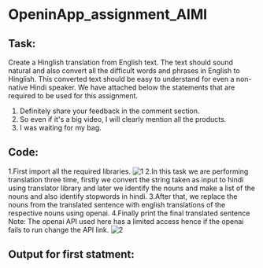 # OpeninApp_assignment_AIMl
## Task:
Create a Hinglish translation from English text. The text should sound natural and also
convert all the difficult words and phrases in English to Hinglish. This converted text should
be easy to understand for even a non-native Hindi speaker.
We have attached below the statements that are required to be used for this assignment.
1. Definitely share your feedback in the comment section.
2. So even if it's a big video, I will clearly mention all the products.
3. I was waiting for my bag.
## Code:
1.First import all the required libraries.
![1](https://github.com/yeshwanth1110/OpeninApp_assignment_AIMl/assets/94799982/4204897f-50a1-4017-b985-a4b3f9396e43)
2.In this task we are performing translation three time, firstly we convert the string taken as input to hindi using translator library and later we identify the nouns and make a list of the nouns and also identify stopwords in hindi.
3.After that, we replace the nouns from the translated sentence with english translations of the respective nouns using openai.
4.Finally print the final translated sentence
Note: The openai API used here has a limited access hence if the openai fails to run change the API link.
![2](https://github.com/yeshwanth1110/OpeninApp_assignment_AIMl/assets/94799982/cb526776-9d9c-420a-a5b3-0f12f5d44f0b)
## Output for first statment:



